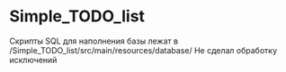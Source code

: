 # Simple_TODO_list
Скрипты SQL для наполнения базы лежат в /Simple_TODO_list/src/main/resources/database/
Не сделал обработку исключений
